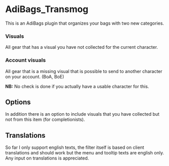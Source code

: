 AdiBags_Transmog
================

This is an AdiBags plugin that organizes your bags with
two new categories.

### Visuals
All gear that has a visual you have not collected for the current character.

### Account visuals
All gear that is a missing visual that is possible to
send to another character on your account. (BoA, BoE)

**NB:** No check is done if you actually have a usable character
for this.

## Options
In addition there is an option to include visuals that you have collected but not from
this item (for completionists).

## Translations
So far I only support english texts, the filter itself is based on client translations
and should work but the menu and tooltip texts are english only.
Any input on translations is appreciated.
